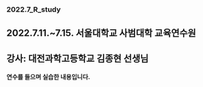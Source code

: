 ### 2022.7_R_study

## 2022.7.11.~7.15. 서울대학교 사범대학 교육연수원
## 강사: 대전과학고등학교 김종현 선생님

#### 연수를 들으며 실습한 내용입니다.
